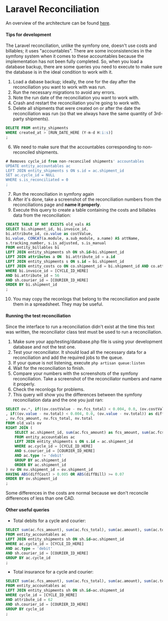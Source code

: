 # Laravel Reconciliation

An overview of the architecture can be found [here](https://docs.google.com/a/flagshipcompany.com/drawings/d/1v5ejEbdLpRqEOIqFigHtpRH55Lko0r1H5e6LCQ-4NeI/edit?usp=sharing).

#### Tips for development
The Laravel reconciliation, unlike the symfony one, doesn't use costs and billables; it uses "accountables".
There are some inconsistencies in the symfony system when it comes to these accountables because the implementation has not been fully completed. So, when you load a database backup, there are some queries you need to execute to make sure the database is in the ideal condition to work with it.

1. Load a dabase backup; ideally, the one for the day after the reconciliation you want to work with was run.
2. Run the necessary migrations to avoid any errors.
3. Note the run date of the reconciliation you want to work with.
4. Crash and restart the reconciliation you're going to work with.
5. Delete all shipments that were created on or after the date the reconciliation was run (so that we always have the same quantity of 3rd-party shipments).
```sql
DELETE FROM entity_shipments
WHERE created_at > [RUN_DATE_HERE (Y-m-d H:i:s)]
;
```
6. We need to make sure that the accountables corresponding to non-reconciled shipments.
```sql
# Removes cycle_id from non-reconciled shipments' accountables
UPDATE entity_accountables ac
LEFT JOIN entity_shipments s ON s.id = ac.shipment_id
SET ac.cycle_id = NULL
WHERE s.is_reconciliated = 0
;
```
7. Run the reconciliation in symfony again
8. After it's done, take a screenshot of the reconciliation numbers from the reconciliations page and **name it properly**.
9. Execute this query to create a table containing the costs and billables data from the reconciliation:
```sql
CREATE TABLE IF NOT EXISTS old_vals AS
SELECT bi.shipment_id, bi.invoice_id, 
bi.attribute_id, co.value as costValue, 
bi.value, CONCAT(a.module, a.sub_module, a.name) AS attName, 
s.tracking_number, s.is_adjusted, s.is_manual
FROM entity_billables bi
LEFT JOIN entity_shipments sh ON sh.id=bi.shipment_id
LEFT JOIN attributes a ON  bi.attribute_id = a.id
LEFT JOIN entity_shipments s ON s.id = bi.shipment_id
LEFT JOIN entity_costs co ON co.shipment_id = bi.shipment_id AND co.attribute_id = bi.attribute_id
WHERE bi.invoice_id = [CYCLE_ID_HERE]
AND bi.attribute_id = 56
AND sh.courier_id = [COURIER_ID_HERE]
ORDER BY bi.shipment_id
;
```
10. You may copy the reconlogs that belong to the reconciliation and paste them in a spreadsheet. They may be useful.

#### Running the test reconciliation
Since the interface to run a reconciliation didn't exist at the time this text was written, the reconciliator class test must be used to run a reconciliation.

1. Make sure your app/testing/database.php file is using your development database and not the test one.
2. Test your reconciliator. It should load all the necessary data for a reconciliation and add the required jobs to the queue.
3. If your queue is not listening, execute ```php artisan queue:listen```
4. Wait for the reconciliation to finish.
5. Compare your numbers with the screenshots of the symfony reconciliation. Take a screenshot of the reconciliator numbers and name it properly.
6. Check the reconlogs for problems.
7. This query will show you the differences between the symfony reconciliation data and the one you just ran:
```sql
SELECT ov.*, if((ov.costValue - nv.fcs_total) < 0.004, 0.0, (ov.costValue - nv.fcs_total)) as diffCost
, if((ov.value - nv.total) < 0.004, 0.0, (ov.value - nv.total)) as diffBill
, nv.fcs_amount, nv.fcs_total, nv.total
FROM old_vals ov
RIGHT JOIN (
	SELECT ac.shipment_id, sum(ac.fcs_amount) as fcs_amount, sum(ac.fcs_total) as fcs_total, sum(ac.amount) as amount, sum(ac.total) as total
	FROM entity_accountables ac
	LEFT JOIN entity_shipments s ON s.id = ac.shipment_id
	WHERE ac.cycle_id = [CYCLE_ID_HERE]
	AND s.courier_id = [COURIER_ID_HERE]
	AND ac.type != 'debit'
	GROUP BY ac.shipment_id
	ORDER BY ac.shipment_id
) nv ON nv.shipment_id = ov.shipment_id
HAVING ABS(diffCost) > 0.005 OR ABS(diffBill) >= 0.07 
ORDER BY ov.shipment_id
;
```
Some differences in the costs are normal because we don't reconcile differences of less than one CAD.

#### Other useful queries
* Total debits for a cycle and courier:
```sql
SELECT sum(ac.fcs_amount), sum(ac.fcs_total), sum(ac.amount), sum(ac.total) 
FROM entity_accountables ac
LEFT JOIN entity_shipments sh ON sh.id=ac.shipment_id
WHERE ac.cycle_id = [CYCLE_ID_HERE]
AND ac.type = 'debit'
AND sh.courier_id = [COURIER_ID_HERE]
GROUP BY ac.cycle_id
;
```
* Total insurance for a cycle and courier:
```sql
SELECT sum(ac.fcs_amount), sum(ac.fcs_total), sum(ac.amount), sum(ac.total) #ac.*
FROM entity_accountables ac
LEFT JOIN entity_shipments sh ON sh.id=ac.shipment_id
WHERE cycle_id = [CYCLE_ID_HERE]
AND attribute_id = 62
AND sh.courier_id = [COURIER_ID_HERE]
GROUP BY cycle_id
;
```

